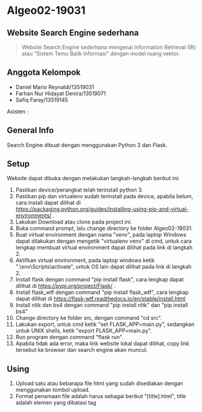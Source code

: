 # Algeo02-19031
## Website Search Engine sederhana
> Website Search Engine sederhana mengenai Information Retrieval (IR) atau “Sistem Temu Balik Informasi” dengan model ruang vektor.

## Anggota Kelompok
* Daniel Mario Reynaldi/13519031
* Farhan Nur Hidayat Denira/13519071
* Safiq Faray/13519145

Asisten :

## General Info
Search Engine dibuat dengan menggunakan Python 3 dan Flask.

## Setup
Website dapat dibuka dengan melakukan langkah-langkah berikut ini:
1. Pastikan device/perangkat telah terinstall python 3.
2. Pastikan pip dan virtualenv sudah terinstall pada device, apabila belum, cara install dapat dilihat di https://packaging.python.org/guides/installing-using-pip-and-virtual-environments/ .
3. Lakukan Download atau clone pada project ini.
4. Buka command prompt, lalu change directory ke folder Algeo02-19031.
5. Buat virtual environment dengan nama "venv", pada laptop Windows dapat dilakukan dengan mengetik "virtualenv venv" di cmd, untuk cara lengkap membuat virtual environment dapat dilihat pada link di langkah 2.
6. Aktifkan virtual environment, pada laptop windows ketik ".\env\Scripts\activate", untuk OS lain dapat dilihat pada link di langkah 2.
7. Install flask dengan command "pip install flask", cara lengkap dapat dilihat di https://pypi.org/project/Flask/ .
8. Install flask_wtf dengan command "pip install flask_wtf", cara lengkap dapat dilihat di https://flask-wtf.readthedocs.io/en/stable/install.html
9. Install nltk dan bs4 dengan command "pip install nltk" dan "pip install bs4"
10. Change directory ke folder src, dengan command "cd src".
11. Lakukan export, untuk cmd ketik "set FLASK_APP=main.py", sedangkan untuk UNIX shells, ketik "export FLASK_APP=main.py".
12. Run program dengan command "flask run".
13. Apabila tidak ada error, maka link website lokal dapat dilihat, copy link tersebut ke browser dan search engine akan muncul.

## Using
1. Upload satu atau bebarapa file html yang sudah disediakan dengan menggunakan tombol upload.
2. Format penamaan file adalah harus sebagai berikut "[title].html", title adalah elemen yang dibatasi tag <title> di file html, tanpa tanda "[]".
3. Masukkan keyword yang ingin dicari pada Search bar, lalu tekan tombol search.
4. Akan muncul list laman website terurut berdasarkan kerelevanan antara website dan search query, serta Term Table.
5. Pilih laman web yang ingin dibaca.

## Features
* Search engine
* Document uploader
* Term Table
* Halaman Perihal
